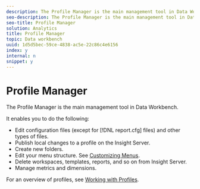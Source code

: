 ```yaml
---
description: The Profile Manager is the main management tool in Data Workbench.
seo-description: The Profile Manager is the main management tool in Data Workbench.
seo-title: Profile Manager
solution: Analytics
title: Profile Manager
topic: Data workbench
uuid: 1d5d5bec-59ce-4838-ac5e-22c86c4e6156
index: y
internal: n
snippet: y
---
```


# Profile Manager

The Profile Manager is the main management tool in Data Workbench.

 It enables you to do the following:

* Edit configuration files (except for [!DNL report.cfg] files) and other types of files. 
* Publish local changes to a profile on the Insight Server. 
* Create new folders. 
* Edit your menu structure. See [Customizing Menus](../../c-intf-anlys-ftrs/c-ctm-menus/c-ctm-menus.md#concept_93D4C09CB7F34CD293B7B64FBA1CF894). 
* Delete workspaces, templates, reports, and so on from Insight Server. 
* Manage metrics and dimensions.

For an overview of profiles, see [Working with Profiles](../../c-get-started/c-work-prof.md#concept_57FF43DB95A34E83A39F819C7E6E42E1). 
